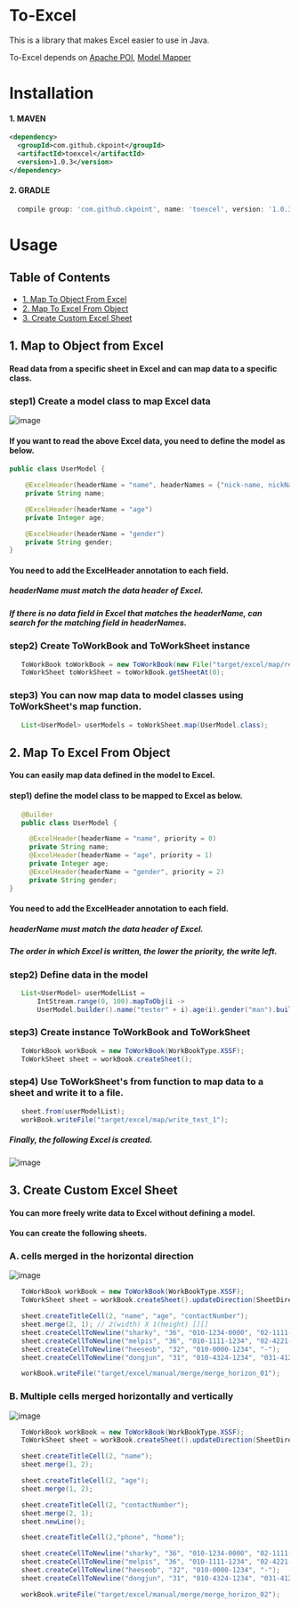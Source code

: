 
# To-Excel

This is a library that makes Excel easier to use in Java.

To-Excel depends on  [Apache POI](https://poi.apache.org), [Model Mapper](https://github.com/modelmapper/modelmapper)


# Installation

#### 1. MAVEN
```xml
<dependency>
  <groupId>com.github.ckpoint</groupId>
  <artifactId>toexcel</artifactId>
  <version>1.0.3</version>
</dependency>

```
#### 2. GRADLE
```gradle
  compile group: 'com.github.ckpoint', name: 'toexcel', version: '1.0.3'
```


# Usage

## Table of Contents
- [ 1. Map To Object From Excel ](#1-map-to-object-from-excel)
- [ 2. Map To Excel From Object ](#2-map-to-excel-from-object)
- [ 3. Create Custom Excel Sheet](#3-create-custom-excel-sheet)

## 1. Map to Object from Excel
#### Read data from a specific sheet in Excel and can map data to a specific class.

### step1) Create a model class to map Excel data

![image](https://user-images.githubusercontent.com/30170928/66096579-657d8e00-e5d6-11e9-85af-c39dec335ece.png)

#### If you want to read the above Excel data, you need to define the model as below.


```java
public class UserModel {

    @ExcelHeader(headerName = "name", headerNames = {"nick-name, nickName, email"})
    private String name;

    @ExcelHeader(headerName = "age")
    private Integer age;

    @ExcelHeader(headerName = "gender")
    private String gender;
}
```
#### You need to add the ExcelHeader annotation to each field.
##### headerName must match the data header of Excel.
##### If there is no data field in Excel that matches the headerName, can search for the matching field in headerNames.

### step2) Create ToWorkBook and ToWorkSheet instance

```java
   ToWorkBook toWorkBook = new ToWorkBook(new File("target/excel/map/read_test_1.xlsx"));
   ToWorkSheet toWorkSheet = toWorkBook.getSheetAt(0);
```

### step3) You can now map data to model classes using ToWorkSheet's map function.

```java
   List<UserModel> userModels = toWorkSheet.map(UserModel.class);
```


## 2. Map To Excel From Object
#### You can easily map data defined in the model to Excel.

#### step1) define the model class to be mapped to Excel as below.

```java
   @Builder
   public class UserModel {

     @ExcelHeader(headerName = "name", priority = 0)
     private String name;
     @ExcelHeader(headerName = "age", priority = 1)
     private Integer age;
     @ExcelHeader(headerName = "gender", priority = 2)
     private String gender;
}
```

#### You need to add the ExcelHeader annotation to each field.
##### headerName must match the data header of Excel.
##### The order in which Excel is written, the lower the priority, the write left.

### step2) Define data in the model
```java
   List<UserModel> userModelList =
       IntStream.range(0, 100).mapToObj(i ->
       UserModel.builder().name("tester" + i).age(i).gender("man").build()).collect(Collectors.toList());
```

### step3) Create instance ToWorkBook and ToWorkSheet
```java
   ToWorkBook workBook = new ToWorkBook(WorkBookType.XSSF);
   ToWorkSheet sheet = workBook.createSheet();
```

### step4) Use ToWorkSheet's from function to map data to a sheet and write it to a file.

```java
   sheet.from(userModelList);
   workBook.writeFile("target/excel/map/write_test_1");
```

##### Finally, the following Excel is created.

![image](https://user-images.githubusercontent.com/30170928/66096579-657d8e00-e5d6-11e9-85af-c39dec335ece.png)

## 3. Create Custom Excel Sheet
####  You can more freely write data to Excel without defining a model.

#### You can create the following sheets.

### A. cells merged in the horizontal direction

![image](https://user-images.githubusercontent.com/30170928/66097565-cb1f4980-e5d9-11e9-8f97-82e879620266.png)

```java
   ToWorkBook workBook = new ToWorkBook(WorkBookType.XSSF);
   ToWorkSheet sheet = workBook.createSheet().updateDirection(SheetDirection.HORIZON);

   sheet.createTitleCell(2, "name", "age", "contactNumber");
   sheet.merge(2, 1); // 2(width) X 1(height) [][]
   sheet.createCellToNewline("sharky", "36", "010-1234-0000", "02-1111-1234");
   sheet.createCellToNewline("melpis", "36", "010-1111-1234", "02-4221-1234");
   sheet.createCellToNewline("heeseob", "32", "010-0000-1234", "-");
   sheet.createCellToNewline("dongjun", "31", "010-4324-1234", "031-4121-1234");

   workBook.writeFile("target/excel/manual/merge/merge_horizon_01");
```

### B. Multiple cells merged horizontally and vertically

![image](https://user-images.githubusercontent.com/30170928/66097671-4ed93600-e5da-11e9-9e46-41eb898509be.png)

```java
   ToWorkBook workBook = new ToWorkBook(WorkBookType.XSSF);
   ToWorkSheet sheet = workBook.createSheet().updateDirection(SheetDirection.HORIZON);

   sheet.createTitleCell(2, "name");
   sheet.merge(1, 2);

   sheet.createTitleCell(2, "age");
   sheet.merge(1, 2);

   sheet.createTitleCell(2, "contactNumber");
   sheet.merge(2, 1);
   sheet.newLine();

   sheet.createTitleCell(2,"phone", "home");

   sheet.createCellToNewline("sharky", "36", "010-1234-0000", "02-1111-1234");
   sheet.createCellToNewline("melpis", "36", "010-1111-1234", "02-4221-1234");
   sheet.createCellToNewline("heeseob", "32", "010-0000-1234", "-");
   sheet.createCellToNewline("dongjun", "31", "010-4324-1234", "031-4121-1234");

   workBook.writeFile("target/excel/manual/merge/merge_horizon_02");
```
